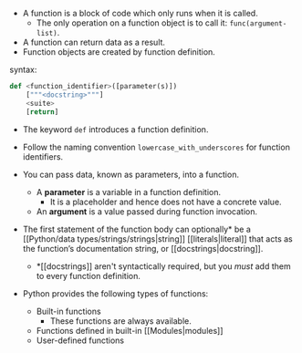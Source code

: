 - A function is a block of code which only runs when it is called.
	- The only operation on a function object is to call it: `func(argument-list)`.
- A function can return data as a result.
- Function objects are created by function definition.

syntax:
```Python
def <function_identifier>([parameter(s)])
	["""<docstring>"""]
	<suite>
	[return]
```
- The keyword `def` introduces a function definition.
- Follow the naming convention `lowercase_with_underscores` for function identifiers.
- You can pass data, known as parameters, into a function.
	- A **parameter** is a variable in a function definition.
		- It is a placeholder and hence does not have a concrete value.
	- An **argument** is a value passed during function invocation.
- The first statement of the function body can optionally* be a [[Python/data types/strings/strings|string]] [[literals|literal]] that acts as the function’s documentation string, or [[docstrings|docstring]].
	- \*[[docstrings]] aren't syntactically required, but you *must* add them to every function definition.


- Python provides the following types of functions:
	- Built-in functions
		- These functions are always available.
	- Functions defined in built-in [[Modules|modules]]
	- User-defined functions


